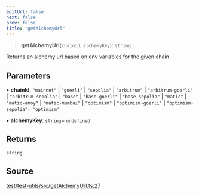 ```yaml
---
editUrl: false
next: false
prev: false
title: "getAlchemyUrl"
---
```


> **getAlchemyUrl**(`chainId`, `alchemyKey`): `string`

Returns an alchemy url based on env variables for the given chain

## Parameters

• **chainId**: `"mainnet"` \| `"goerli"` \| `"sepolia"` \| `"arbitrum"` \| `"arbitrum-goerli"` \| `"arbitrum-sepolia"` \| `"base"` \| `"base-goerli"` \| `"base-sepolia"` \| `"matic"` \| `"matic-amoy"` \| `"matic-mumbai"` \| `"optimism"` \| `"optimism-goerli"` \| `"optimism-sepolia"`= `'optimism'`

• **alchemyKey**: `string`= `undefined`

## Returns

`string`

## Source

[test/test-utils/src/getAlchemyUrl.ts:27](https://github.com/evmts/tevm-monorepo/blob/main/test/test-utils/src/getAlchemyUrl.ts#L27)
